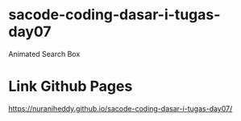 # sacode-coding-dasar-i-tugas-day07
Animated Search Box 
# Link Github Pages
https://nuraniheddy.github.io/sacode-coding-dasar-i-tugas-day07/
